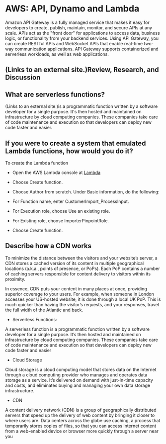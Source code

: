 # AWS: API, Dynamo and Lambda


Amazon API Gateway is a fully managed service that makes it easy for developers to create, publish, maintain, monitor, and secure APIs at any scale. APIs act as the "front door" for applications to access data, business logic, or functionality from your backend services. Using API Gateway, you can create RESTful APIs and WebSocket APIs that enable real-time two-way communication applications. API Gateway supports containerized and serverless workloads, as well as web applications.

## (Links to an external site.)Review, Research, and Discussion

## What are serverless functions?

 (Links to an external site.)is a programmatic function written by a software developer for a single purpose. It's then hosted and maintained on infrastructure by cloud computing companies. These companies take care of code maintenance and execution so that developers can deploy new code faster and easier.

## If you were to create a system that emulated Lambda functions, how would you do it?

To create the Lambda function

* Open the AWS Lambda console at [Lambda](https://console.aws.amazon.com/lambda/.)

* Choose Create function.

* Choose Author from scratch. Under Basic information, do the following:

* For Function name, enter CustomerImport_ProcessInput.

* For Execution role, choose Use an existing role.

* For Existing role, choose ImporterPinpointRole.

* Choose Create function.

## Describe how a CDN works

To minimize the distance between the visitors and your website’s server, a CDN stores a cached version of its content in multiple geographical locations (a.k.a., points of presence, or PoPs). Each PoP contains a number of caching servers responsible for content delivery to visitors within its proximity.

In essence, CDN puts your content in many places at once, providing superior coverage to your users. For example, when someone in London accesses your US-hosted website, it is done through a local UK PoP. This is much quicker than having the visitor’s requests, and your responses, travel the full width of the Atlantic and back.

* Serverless Functions:

A serverless function is a programmatic function written by a software developer for a single purpose. It’s then hosted and maintained on infrastructure by cloud computing companies. These companies take care of code maintenance and execution so that developers can deploy new code faster and easier

* Cloud Storage

Cloud storage is a cloud computing model that stores data on the Internet through a cloud computing provider who manages and operates data storage as a service. It’s delivered on demand with just-in-time capacity and costs, and eliminates buying and managing your own data storage infrastructure.

* CDN

A content delivery network (CDN) is a group of geographically distributed servers that speed up the delivery of web content by bringing it closer to where users are. Data centers across the globe use caching, a process that temporarily stores copies of files, so that you can access internet content from a web-enabled device or browser more quickly through a server near you
